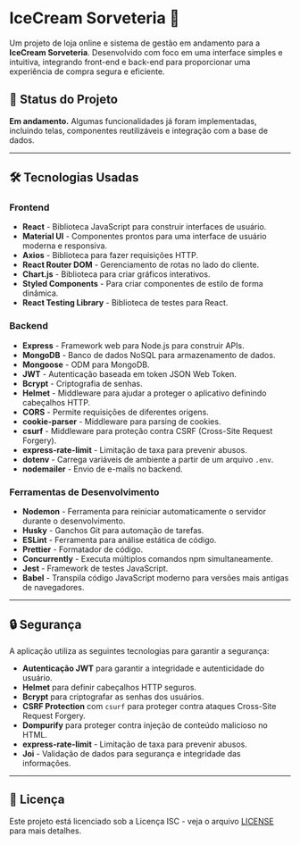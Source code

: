# IceCream Sorveteria 🍦

Um projeto de loja online e sistema de gestão em andamento para a **IceCream Sorveteria**. Desenvolvido com foco em uma interface simples e intuitiva, integrando front-end e back-end para proporcionar uma experiência de compra segura e eficiente.

## 🚧 Status do Projeto

**Em andamento.** Algumas funcionalidades já foram implementadas, incluindo telas, componentes reutilizáveis e integração com a base de dados.

---

## 🛠️ Tecnologias Usadas

### **Frontend**
- **React** - Biblioteca JavaScript para construir interfaces de usuário.
- **Material UI** - Componentes prontos para uma interface de usuário moderna e responsiva.
- **Axios** - Biblioteca para fazer requisições HTTP.
- **React Router DOM** - Gerenciamento de rotas no lado do cliente.
- **Chart.js** - Biblioteca para criar gráficos interativos.
- **Styled Components** - Para criar componentes de estilo de forma dinâmica.
- **React Testing Library** - Biblioteca de testes para React.

### **Backend**
- **Express** - Framework web para Node.js para construir APIs.
- **MongoDB** - Banco de dados NoSQL para armazenamento de dados.
- **Mongoose** - ODM para MongoDB.
- **JWT** - Autenticação baseada em token JSON Web Token.
- **Bcrypt** - Criptografia de senhas.
- **Helmet** - Middleware para ajudar a proteger o aplicativo definindo cabeçalhos HTTP.
- **CORS** - Permite requisições de diferentes origens.
- **cookie-parser** - Middleware para parsing de cookies.
- **csurf** - Middleware para proteção contra CSRF (Cross-Site Request Forgery).
- **express-rate-limit** - Limitação de taxa para prevenir abusos.
- **dotenv** - Carrega variáveis de ambiente a partir de um arquivo `.env`.
- **nodemailer** - Envio de e-mails no backend.

### **Ferramentas de Desenvolvimento**
- **Nodemon** - Ferramenta para reiniciar automaticamente o servidor durante o desenvolvimento.
- **Husky** - Ganchos Git para automação de tarefas.
- **ESLint** - Ferramenta para análise estática de código.
- **Prettier** - Formatador de código.
- **Concurrently** - Executa múltiplos comandos npm simultaneamente.
- **Jest** - Framework de testes JavaScript.
- **Babel** - Transpila código JavaScript moderno para versões mais antigas de navegadores.

---

## 🔒 Segurança

A aplicação utiliza as seguintes tecnologias para garantir a segurança:

- **Autenticação JWT** para garantir a integridade e autenticidade do usuário.
- **Helmet** para definir cabeçalhos HTTP seguros.
- **Bcrypt** para criptografar as senhas dos usuários.
- **CSRF Protection** com `csurf` para proteger contra ataques Cross-Site Request Forgery.
- **Dompurify** para proteger contra injeção de conteúdo malicioso no HTML.
- **express-rate-limit** - Limitação de taxa para prevenir abusos.
- **Joi** - Validação de dados para segurança e integridade das informações.

---

## 📄 Licença

Este projeto está licenciado sob a Licença ISC - veja o arquivo [LICENSE](LICENSE) para mais detalhes.
